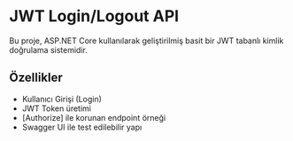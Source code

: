 # JWT Login/Logout API

Bu proje, ASP.NET Core kullanılarak geliştirilmiş basit bir JWT tabanlı kimlik doğrulama sistemidir.

## Özellikler

- Kullanıcı Girişi (Login)
- JWT Token üretimi
- [Authorize] ile korunan endpoint örneği
- Swagger UI ile test edilebilir yapı

